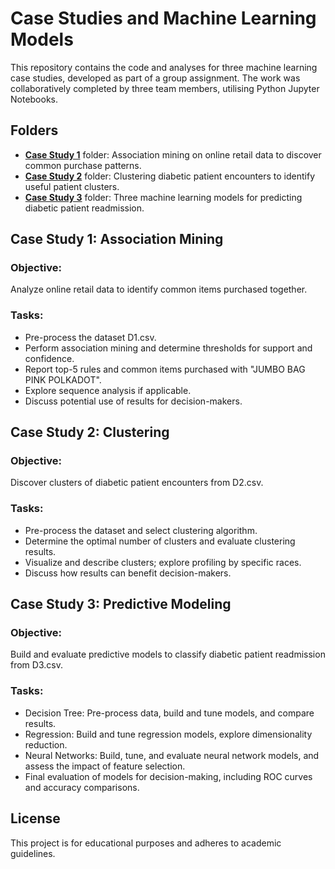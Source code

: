 # Case Studies and Machine Learning Models
This repository contains the code and analyses for three machine learning case studies, developed as part of a group assignment. The work was collaboratively completed by three team members, utilising Python Jupyter Notebooks.

## Folders
- [**Case Study 1**](https://github.com/serena-ds/data-exploration-and-mining/tree/main/Case%20Study%201) folder: Association mining on online retail data to discover common purchase patterns.
- [**Case Study 2**](https://github.com/serena-ds/data-exploration-and-mining/tree/main/Case%20Study%202) folder: Clustering diabetic patient encounters to identify useful patient clusters.
- [**Case Study 3**](https://github.com/serena-ds/data-exploration-and-mining/tree/main/Case%20Study%203) folder: Three machine learning models for predicting diabetic patient readmission.

## Case Study 1: Association Mining
### Objective: 
Analyze online retail data to identify common items purchased together.
### Tasks:
- Pre-process the dataset D1.csv.
- Perform association mining and determine thresholds for support and confidence.
- Report top-5 rules and common items purchased with "JUMBO BAG PINK POLKADOT".
- Explore sequence analysis if applicable.
- Discuss potential use of results for decision-makers.

## Case Study 2: Clustering
### Objective: 
Discover clusters of diabetic patient encounters from D2.csv.
### Tasks:
- Pre-process the dataset and select clustering algorithm.
- Determine the optimal number of clusters and evaluate clustering results.
- Visualize and describe clusters; explore profiling by specific races.
- Discuss how results can benefit decision-makers.

## Case Study 3: Predictive Modeling
### Objective: 
Build and evaluate predictive models to classify diabetic patient readmission from D3.csv.
### Tasks:
- Decision Tree: Pre-process data, build and tune models, and compare results.
- Regression: Build and tune regression models, explore dimensionality reduction.
- Neural Networks: Build, tune, and evaluate neural network models, and assess the impact of feature selection.
- Final evaluation of models for decision-making, including ROC curves and accuracy comparisons.

## License
This project is for educational purposes and adheres to academic guidelines.

